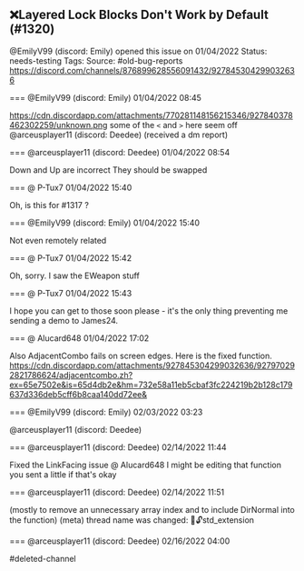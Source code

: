 ## ❌Layered Lock Blocks Don't Work by Default (#1320)
@EmilyV99 (discord: Emily) opened this issue on 01/04/2022
Status: needs-testing
Tags: 
Source: #old-bug-reports https://discord.com/channels/876899628556091432/927845304299032636


=== @EmilyV99 (discord: Emily) 01/04/2022 08:45

https://cdn.discordapp.com/attachments/770281148156215346/927840378462302259/unknown.png
some of the `<` and `>` here seem off
@arceusplayer11 (discord: Deedee)
(received a dm report)

=== @arceusplayer11 (discord: Deedee) 01/04/2022 08:54

Down and Up are incorrect
They should be swapped

=== @ P-Tux7 01/04/2022 15:40

Oh, is this for #1317 ?

=== @EmilyV99 (discord: Emily) 01/04/2022 15:40

Not even remotely related

=== @ P-Tux7 01/04/2022 15:42

Oh, sorry. I saw the EWeapon stuff

=== @ P-Tux7 01/04/2022 15:43

I hope you can get to those soon please - it's the only thing preventing me sending a demo to James24.

=== @ Alucard648 01/04/2022 17:02

Also AdjacentCombo fails on screen edges. Here is the fixed function.
https://cdn.discordapp.com/attachments/927845304299032636/927970292821786624/adjacentcombo.zh?ex=65e7502e&is=65d4db2e&hm=732e58a11eb5cbaf3fc224219b2b128c179637d336deb5cff6b8caa140dd72ee&

=== @EmilyV99 (discord: Emily) 02/03/2022 03:23

@arceusplayer11 (discord: Deedee)

=== @arceusplayer11 (discord: Deedee) 02/14/2022 11:44

Fixed the LinkFacing issue
@ Alucard648 I might be editing that function you sent a little if that's okay

=== @arceusplayer11 (discord: Deedee) 02/14/2022 11:51

(mostly to remove an unnecessary array index and to include DirNormal into the function)
(meta) thread name was changed: 💊🔓std_extension

=== @arceusplayer11 (discord: Deedee) 02/16/2022 04:00

#deleted-channel
